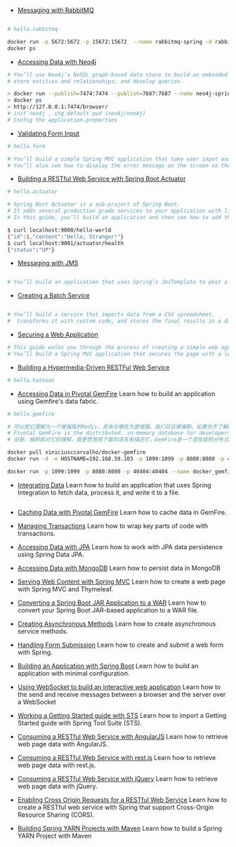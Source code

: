 

- [Messaging with RabbitMQ](https://spring.io/guides/gs/messaging-rabbitmq/)

```bash

# hello.rabbitmq

docker run -p 5672:5672 -p 15672:15672  --name rabbitmq-spring -d rabbitmq
docker ps

```

- [Accessing Data with Neo4j](https://spring.io/guides/gs/accessing-data-neo4j/)

```bash
# You’ll use Neo4j’s NoSQL graph-based data store to build an embedded Neo4j server, 
# store entities and relationships, and develop queries.

> docker run --publish=7474:7474 --publish=7687:7687 --name neo4j-spring -d neo4j:3.0
> docker ps
> http://127.0.0.1:7474/browser/
# init neo4j , chg default pwd (neo4j/neo4j)
# Config the application.properties

```


- [Validating Form Input](https://spring.io/guides/gs/validating-form-input/)
```bash
# hello.form

# You’ll build a simple Spring MVC application that take user input and checks the input using standard validation annotations. 
# You’ll also see how to display the error message on the screen so the user can re-enter a valid input.
```


- [Building a RESTful Web Service with Spring Boot Actuator](https://spring.io/guides/gs/actuator-service/)
```bash
# hello.actuator

# Spring Boot Actuator is a sub-project of Spring Boot. 
# It adds several production grade services to your application with little effort on your part. 
# In this guide, you’ll build an application and then see how to add these services.

$ curl localhost:9000/hello-world
{"id":1,"content":"Hello, Stranger!"}
$ curl localhost:9001/actuator/health
{"status":"UP"}


```


- [Messaging with JMS](https://spring.io/guides/gs/messaging-jms/)
```bash

# You’ll build an application that uses Spring’s JmsTemplate to post a single message and subscribes to it with a @JmsListener annotated method of a managed bean.

```


- [Creating a Batch Service](https://spring.io/guides/gs/batch-processing/)
```bash

# You’ll build a service that imports data from a CSV spreadsheet, 
#  transforms it with custom code, and stores the final results in a database.

```

- [Securing a Web Application](https://spring.io/guides/gs/securing-web/)
```bash
# This guide walks you through the process of creating a simple web application with resources that are protected by Spring Security.
# You’ll build a Spring MVC application that secures the page with a login form backed by a fixed list of users.
```


- [Building a Hypermedia-Driven RESTFul Web Service](https://spring.io/guides/gs/rest-hateoas/)
```bash
# hello.hateoas
```

- [Accessing Data in Pivotal GemFire](https://spring.io/guides/gs/accessing-data-gemfire/)
Learn how to build an application using Gemfire's data fabric.

```bash
# hello.gemfire

# 可以把它理解为一个增强版的Redis，具体在哪些方面增强，我们日后慢慢聊。如果你不了解Redis，也没有关系，先看官方网站上的说法：
# Pivotal GemFire is the distributed, in-memory database for developers who are building the highest scaling and performing data-centric apps in the world. 
# 但是，按照我对它的理解，我更愿意用下面的语言来描述它，GemFire是一个高性能的分布式内存对象缓存系统，如果非要说它是数据库，那也只能算是一个Key/Value数据库(我更愿意称之为Key/Value存储系统)

docker pull viniciusccarvalho/docker-gemfire
docker run -d -e HOSTNAME=192.168.59.103 -p 1099:1099 -p 8080:8080 -p 40404:40404 viniciusccarvalho/docker-gemfire

docker run -p 1099:1099 -p 8080:8080 -p 40404:40404 --name docker_gemfire -d viniciusccarvalho/docker-gemfire

```


- [Integrating Data](https://spring.io/guides/gs/integration/)
Learn how to build an application that uses Spring Integration to fetch data, process it, and write it to a file.
```bash

```

- [Caching Data with Pivotal GemFire](https://spring.io/guides/gs/caching-gemfire/)
Learn how to cache data in GemFire.

- [Managing Transactions](https://spring.io/guides/gs/managing-transactions/)
Learn how to wrap key parts of code with transactions.

- [Accessing Data with JPA](https://spring.io/guides/gs/accessing-data-jpa/)
Learn how to work with JPA data persistence using Spring Data JPA.

- [Accessing Data with MongoDB](https://spring.io/guides/gs/accessing-data-mongodb/)
Learn how to persist data in MongoDB

- [Serving Web Content with Spring MVC](https://spring.io/guides/gs/serving-web-content/)
Learn how to create a web page with Spring MVC and Thymeleaf.

- [Converting a Spring Boot JAR Application to a WAR](https://spring.io/guides/gs/convert-jar-to-war/)
Learn how to convert your Spring Boot JAR-based application to a WAR file.

- [Creating Asynchronous Methods](https://spring.io/guides/gs/async-method/)
Learn how to create asynchronous service methods.

- [Handling Form Submission](https://spring.io/guides/gs/handling-form-submission/)
   Learn how to create and submit a web form with Spring.

- [Building an Application with Spring Boot](https://spring.io/guides/gs/spring-boot/)
   Learn how to build an application with minimal configuration.
   
- [Using WebSocket to build an interactive web application](https://spring.io/guides/gs/messaging-stomp-websocket/)
   Learn how to the send and receive messages between a browser and the server over a WebSocket
   
- [Working a Getting Started guide with STS](https://spring.io/guides/gs/sts/)
   Learn how to import a Getting Started guide with Spring Tool Suite (STS). 
   
- [Consuming a RESTful Web Service with AngularJS](https://spring.io/guides/gs/consuming-rest-angularjs/)
   Learn how to retrieve web page data with AngularJS.     
   
- [Consuming a RESTful Web Service with rest.js](https://spring.io/guides/gs/consuming-rest-restjs/)
   Learn how to retrieve web page data with rest.js.
   
- [Consuming a RESTful Web Service with jQuery](https://spring.io/guides/gs/consuming-rest-jquery/)
   Learn how to retrieve web page data with jQuery.      
      
- [Enabling Cross Origin Requests for a RESTful Web Service](https://spring.io/guides/gs/rest-service-cors/)
   Learn how to create a RESTful web service with Spring that support Cross-Origin Resource Sharing (CORS).
   
- [Building Spring YARN Projects with Maven](https://spring.io/guides/gs/maven-yarn/) 
   Learn how to build a Spring YARN Project with Maven     